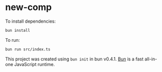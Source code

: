 # new-comp

To install dependencies:

```bash
bun install
```

To run:

```bash
bun run src/index.ts
```

This project was created using `bun init` in bun v0.4.1. [Bun](https://bun.sh) is a fast all-in-one JavaScript runtime.
